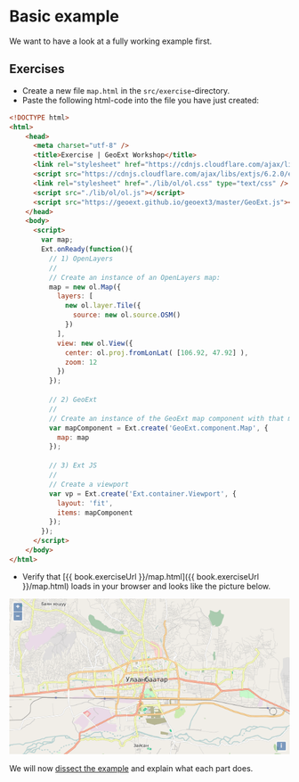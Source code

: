 # Basic example

We want to have a look at a fully working example first.

## Exercises

* Create a new file `map.html` in the `src/exercise`-directory.
* Paste the following html-code into the file you have just created:
```html
<!DOCTYPE html>
<html>
    <head>
      <meta charset="utf-8" />
      <title>Exercise | GeoExt Workshop</title>
      <link rel="stylesheet" href="https://cdnjs.cloudflare.com/ajax/libs/extjs/6.2.0/classic/theme-triton/resources/theme-triton-all.css" type="text/css" />
      <script src="https://cdnjs.cloudflare.com/ajax/libs/extjs/6.2.0/ext-all.js"></script>
      <link rel="stylesheet" href="./lib/ol/ol.css" type="text/css" />
      <script src="./lib/ol/ol.js"></script>
      <script src="https://geoext.github.io/geoext3/master/GeoExt.js"></script>
    </head>
    <body>
      <script>
        var map;
        Ext.onReady(function(){
          // 1) OpenLayers
          //
          // Create an instance of an OpenLayers map:
          map = new ol.Map({
            layers: [
              new ol.layer.Tile({
                source: new ol.source.OSM()
              })
            ],
            view: new ol.View({
              center: ol.proj.fromLonLat( [106.92, 47.92] ),
              zoom: 12
            })
          });

          // 2) GeoExt
          //
          // Create an instance of the GeoExt map component with that map:
          var mapComponent = Ext.create('GeoExt.component.Map', {
            map: map
          });

          // 3) Ext JS
          //
          // Create a viewport
          var vp = Ext.create('Ext.container.Viewport', {
            layout: 'fit',
            items: mapComponent
          });
        });
      </script>
    </body>
</html>
```

* Verify that [{{ book.exerciseUrl }}/map.html]({{ book.exerciseUrl }}/map.html) loads in your browser and looks like the picture below.

![A map component in a fullscreen viewport](map.png)

We will now [dissect the example](dissecting-example.md) and explain what each part does.
